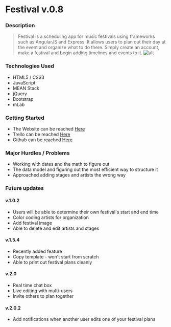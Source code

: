 # Festival v.0.8

### Description

> Festival is a scheduling app for music festivals using frameworks such as AngularJS and Express. It allows users to plan out their day at the event and organize what to do there. Simply create an account, make a festival and begin adding timelines and events to it. 
![alt](https://i.imgur.com/S3Qi4p0.png)

### Technologies Used
- HTML5 / CSS3
- JavaScript
- MEAN Stack
- jQuery
- Bootstrap
- mLab

### Getting Started
- The Website can be reached  [Here](https://festival-plan.herokuapp.com/#!/welcome)
- Trello can be reached [Here](https://trello.com/b/zLEzpnUe/project-4-festival-planner)
- Github can be reached [Here](https://github.com/ibrianfrancisco/festival-planner)

### Major Hurdles / Problems

- Working with dates and the math to figure out
- The data model and figuring out the most efficient way to structure it
- Approached adding stages and artists the wrong way

### Future updates
#### v.1.0.2
- Users will be able to determine their own festival's start and end time
- Color coding artists for organization
- Add festival image
- Able to delete and edit artists and stages

#### v.1.5.4
- Recently added feature
- Copy template - won't start from scratch
- Able to print out festival plans cleanly

#### v.2.0
- Real time chat box
- Live editing with multi-users
- Invite others to plan together

#### v.2.0.2
- Add notifications when another user edits one of your festival plans
